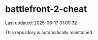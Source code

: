 # battlefront-2-cheat

Last updated: 2025-06-17 01:09:32

This repository is automatically maintained.
